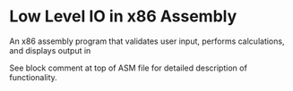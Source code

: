 # Low Level IO in x86 Assembly
An x86 assembly program that validates user input, performs calculations, and displays output in 

See block comment at top of ASM file for detailed description of functionality.
